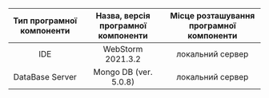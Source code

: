 |Тип програмної компоненти|Назва, версія програмної компоненти|Місце розташування програмної компоненти|
|:-:|:-:|:-:|
|IDE|WebStorm 2021.3.2|локальний сервер|
|DataBase Server|Mongo DB (ver. 5.0.8)|локальний сервер|

